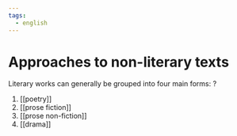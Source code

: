 ```yaml
---
tags:
  - english
---
```





# Approaches to non-literary texts

Literary works can generally be grouped into four main forms: ?

1. [[poetry]]
2. [[prose fiction]]
3. [[prose non-fiction]]
4. [[drama]]